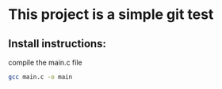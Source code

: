 This project is a simple git test 
===================================

## Install instructions:
compile the main.c file

``` bash
gcc main.c -o main
```



